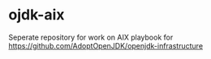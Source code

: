 # ojdk-aix
Seperate repository for work on AIX playbook for https://github.com/AdoptOpenJDK/openjdk-infrastructure
